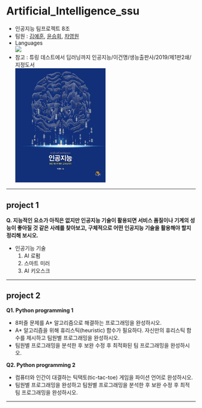 # <b>Artificial_Intelligence_ssu</b>
+ 인공지능 팀프로젝트 8조<br>
+ 팀원 : [김예훈](https://github.com/gnsdp99), [윤승회](https://github.com/YunSeungHoe), [차영원](https://github.com/YoungwonCha)<br>
+ Languages<br>
  <img src="https://img.shields.io/badge/Python-3776AB?style=flat-square&logo=Python&logoColor=white"/><br>
+ 참고 : 튜링 데스트에서 딥러닝까지 인공지능/이건명/생능출판사/2019/제1판2쇄/지정도서<br>
<img src="./images/Book.jpg" width="50%" height="50%"><br>
------
## <b> project 1 </b>
<b> Q. 지능적인 요소가 아직은 없지만 인공지능 기술이 활용되면 서비스 품질이나 기계의 성능이 좋아질 것 같은 사례를 찾아보고, 구체적으로 어떤 인공지능 기술을 활용해야 할지 정리해 보시오.</b><br>
+ 인공기능 기술<br>
  1. AI 로펌
  2. 스마트 미러 
  3. AI 키오스크
------

## <b> project 2 </b>
<b> Q1. Python programming 1</b><br>
- 8퍼즐 문제를 A* 알고리즘으로 해결하는 프로그래밍을 완성하시오.<br>
- A* 알고리즘을 위해 휴리스틱(heuristic) 함수가 필요하다. 자신만의 휴리스틱 함수를 제시하고 팀원별 프로그래밍을 완성하시오.<br>
- 팀원별 프로그래밍을 분석한 후 보완 수정 후 최적화된 팀 프로그래밍을 완성하시오.<br>

<b> Q2. Python programming 2</b><br>
- 컴퓨터와 인간이 대결하는 틱택토(tic-tac-toe) 게임을 파이션 언어로 완성하시오.<br>
- 팀원별 프로그래밍을 완성하고 팀원별 프로그래밍을 분석한 후 보완 수정 후 최적 팀 프로그래밍을 완성하시오.<br>
------
